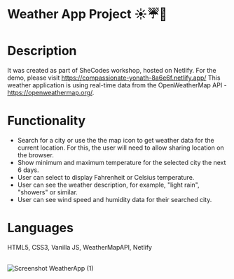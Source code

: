 # Weather App Project ☀️☔🌈

<h1>Description</h1>

It was created as part of SheCodes workshop, hosted on Netlify. For the demo, please visit https://compassionate-yonath-8a6e6f.netlify.app/
This weather application is using real-time data from the OpenWeatherMap API - https://openweathermap.org/. 

<h1>Functionality</h1>

- Search for a city or use the the map icon to get weather data for the current location. For this, the user will need to allow sharing location on the browser.
- Show minimum and maximum temperature for the selected city the next 6 days.
- User can select to display Fahrenheit or Celsius temperature.
- User can see the weather description, for example, "light rain", "showers" or similar.
- User can see wind speed and humidity data for their searched city.

<h1>Languages</h1>
HTML5, CSS3, Vanilla JS, WeatherMapAPI, Netlify
<br/>
<br/>

![Screenshot WeatherApp (1)](https://user-images.githubusercontent.com/79552516/166473791-56c3505e-5316-497c-b9f5-8b3b61a93a99.png)
